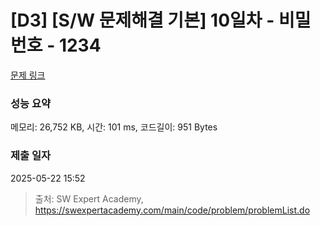 # [D3] [S/W 문제해결 기본] 10일차 - 비밀번호 - 1234 

[문제 링크](https://swexpertacademy.com/main/code/problem/problemDetail.do?contestProbId=AV14_DEKAJcCFAYD) 

### 성능 요약

메모리: 26,752 KB, 시간: 101 ms, 코드길이: 951 Bytes

### 제출 일자

2025-05-22 15:52



> 출처: SW Expert Academy, https://swexpertacademy.com/main/code/problem/problemList.do